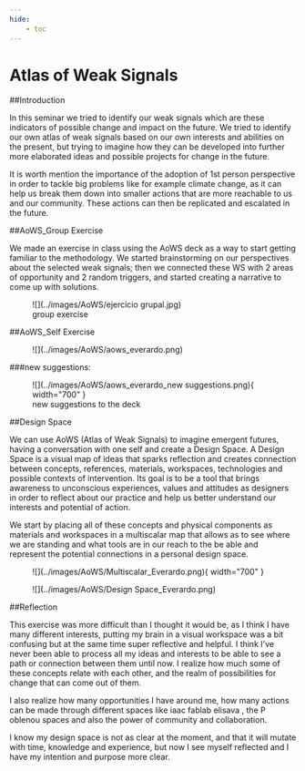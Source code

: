 ```yaml
---
hide:
    - toc
---
```


# Atlas of Weak Signals

##Introduction

In this seminar we tried to identify our weak signals which are these indicators of possible change and
impact on the future. We tried to identify our own atlas of weak signals based on our own interests and
abilities on the present, but trying to imagine how they can be developed into further more elaborated
ideas and possible projects for change in the future.

It is worth mention the importance of the adoption of 1st person perspective in order to tackle big
problems like for example climate change, as it can help us break them down into smaller actions that
are more reachable to us and our community. These actions can then be replicated and escalated in the
future.

##AoWS_Group Exercise

We made an exercise in class using the AoWS deck as a way to start getting familiar to the methodology. We started
brainstorming on our perspectives about the selected weak signals; then we connected these WS with 2 areas of
opportunity and 2 random triggers, and started creating a narrative to come up with solutions.

<figure markdown>
  ![](../images/AoWS/ejercicio grupal.jpg)
  <figcaption>group exercise</figcaption>
</figure>

##AoWS_Self Exercise

<figure markdown>
  ![](../images/AoWS/aows_everardo.png)
</figure>

###new suggestions:
<figure markdown>
  ![](../images/AoWS/aows_everardo_new suggestions.png){ width="700" }
  <figcaption>new suggestions to the deck</figcaption>
</figure>

##Design Space

We can use AoWS (Atlas of Weak Signals) to imagine emergent futures, having a conversation with one self and create a Design Space. A Design Space is a visual map of ideas that sparks reflection and creates connection between concepts, references, materials, workspaces, technologies and possible contexts of intervention. Its goal is to be a tool that brings awareness to unconscious experiences, values and attitudes as designers in order to reflect about our practice and help us better understand our interests and potential of action.

We start by placing all of these concepts and physical components as materials and workspaces in a multiscalar map that allows as to see where we are standing and what tools are in our reach to the be able and represent the potential connections in a personal design space.

<figure markdown>
  ![](../images/AoWS/Multiscalar_Everardo.png){ width="700" }
</figure>

<figure markdown>
  ![](../images/AoWS/Design Space_Everardo.png)
</figure>

##Reflection

This exercise was more difficult than I thought it would be, as I think I have many different
interests, putting my brain in a visual workspace was a bit confusing but at the same time super
reflective and helpful. I think I’ve never been able to process all my ideas and interests to be able to
see a path or connection between them until now. I realize how much some of these concepts relate
with each other, and the realm of possibilities for change that can come out of them.

I also realize how many opportunities I have around me, how many actions can be made through
different spaces like iaac fablab elisava , the P oblenou spaces and also the power of community and
collaboration.

I know my design space is not as clear at the moment, and that it will mutate with time, knowledge
and experience, but now I see myself reflected and I have my intention and purpose more clear.

